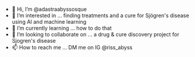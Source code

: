 - 👋 Hi, I’m @adastraabyssosque
- 👀 I’m interested in ... finding treatments and a cure for Sjögren's disease using AI and machine learning 
- 🌱 I’m currently learning ... how to do that
- 💞️ I’m looking to collaborate on ... a drug & cure discovery project for Sjogren's disease 
- 📫 How to reach me ... DM me on IG @riss_abyss

<!---
adastraabyssosque/adastraabyssosque is a ✨ special ✨ repository because its `README.md` (this file) appears on your GitHub profile.
You can click the Preview link to take a look at your changes.
--->
